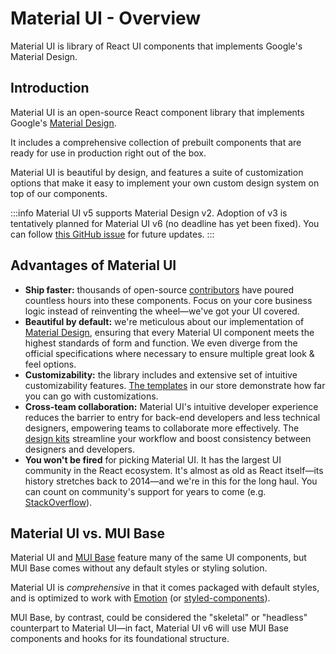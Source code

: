 # Material UI - Overview

<p class="description">Material UI is library of React UI components that implements Google's Material Design.</p>

## Introduction

Material UI is an open-source React component library that implements Google's [Material Design](https://material.io/).

It includes a comprehensive collection of prebuilt components that are ready for use in production right out of the box.

Material UI is beautiful by design, and features a suite of customization options that make it easy to implement your own custom design system on top of our components.

:::info
Material UI v5 supports Material Design v2.
Adoption of v3 is tentatively planned for Material UI v6 (no deadline has yet been fixed).
You can follow [this GitHub issue](https://github.com/mui/material-ui/issues/29345) for future updates.
:::

## Advantages of Material UI

- **Ship faster:** thousands of open-source [contributors](https://api7.ai/contributor-graph?chart=contributorOverTime&repo=mui-org/material-ui) have poured countless hours into these components.
  Focus on your core business logic instead of reinventing the wheel—we've got your UI covered.
- **Beautiful by default:** we're meticulous about our implementation of [Material Design](https://material.io/), ensuring that every Material UI component meets the highest standards of form and function.
  We even diverge from the official specifications where necessary to ensure multiple great look & feel options.
- **Customizability:** the library includes and extensive set of intuitive customizability features. [The templates](https://mui.com/store/) in our store demonstrate how far you can go with customizations.
- **Cross-team collaboration:** Material UI's intuitive developer experience reduces the barrier to entry for back-end developers and less technical designers, empowering teams to collaborate more effectively.
  The [design kits](https://mui.com/design-kits/) streamline your workflow and boost consistency between designers and developers.
- **You won't be fired** for picking Material UI. It has the largest UI community in the React ecosystem.
  It's almost as old as React itself—its history stretches back to 2014—and we're in this for the long haul.
  You can count on community's support for years to come (e.g. [StackOverflow](https://insights.stackoverflow.com/trends?tags=material-ui)).

## Material UI vs. MUI Base

Material UI and [MUI Base](/base/getting-started/overview/) feature many of the same UI components, but MUI Base comes without any default styles or styling solution.

Material UI is _comprehensive_ in that it comes packaged with default styles, and is optimized to work with [Emotion](https://emotion.sh/) (or [styled-components](https://styled-components.com/)).

MUI Base, by contrast, could be considered the "skeletal" or "headless" counterpart to Material UI—in fact, Material UI v6 will use MUI Base components and hooks for its foundational structure.
